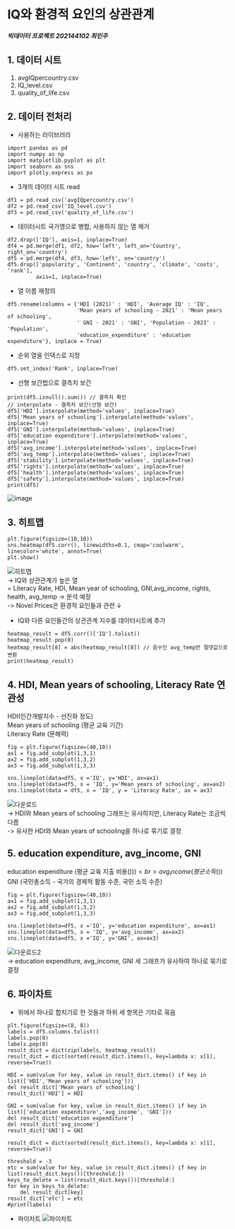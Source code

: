 # IQ와 환경적 요인의 상관관계
##### 빅데이터 프로젝트 202144102 최민주

## 1. 데이터 시트
1. avgIQpercountry.csv
2. IQ_level.csv
3. quality_of_life.csv

## 2. 데이터 전처리
* 사용하는 라이브러리
```
import pandas as pd
import numpy as np
import matplotlib.pyplot as plt
import seaborn as sns
import plotly.express as px
```
* 3개의 데이터 시트 read
```
df1 = pd.read_csv('avgIQpercountry.csv')
df2 = pd.read_csv('IQ_level.csv')
df3 = pd.read_csv('quality_of_life.csv')
```
* 데이터시트 국가명으로 병합, 사용하지 않는 열 제거
```
df2.drop(['IQ'], axis=1, inplace=True)
df4 = pd.merge(df1, df2, how='left', left_on='Country', right_on='country')
df5 = pd.merge(df4, df3, how='left', on='country')
df5.drop(['popularity', 'Continent', 'country', 'climate', 'costs', 'rank'],
         axis=1, inplace=True)
```
* 열 이름 재정의
```
df5.rename(columns = {'HDI (2021)' : 'HDI', 'Average IQ' : 'IQ',
                      'Mean years of schooling - 2021' : 'Mean years of schooling',
                      ' GNI - 2021' : 'GNI', 'Population - 2023' : 'Population',
                      'education_expenditure' : 'education expenditure'}, inplace = True)
```
* 순위 열을 인덱스로 지정
```
df5.set_index('Rank', inplace=True)
```
* 선형 보간법으로 결측치 보간
```
print(df5.isnull().sum()) // 결측치 확인
// interpolate - 결측치 보간(선형 보간)
df5['HDI'].interpolate(method='values', inplace=True)
df5['Mean years of schooling'].interpolate(method='values', inplace=True)
df5['GNI'].interpolate(method='values', inplace=True)
df5['education expenditure'].interpolate(method='values', inplace=True)
df5['avg_income'].interpolate(method='values', inplace=True)
df5['avg_temp'].interpolate(method='values', inplace=True)
df5['stability'].interpolate(method='values', inplace=True)
df5['rights'].interpolate(method='values', inplace=True)
df5['health'].interpolate(method='values', inplace=True)
df5['safety'].interpolate(method='values', inplace=True)
print(df5)
```
![image](https://github.com/lllllIIlI/study/assets/93465102/423218f7-375b-4a65-bfe8-0a3da4ea9ceb)

## 3. 히트맵
```
plt.figure(figsize=(10,10))
sns.heatmap(df5.corr(), linewidths=0.1, cmap='coolwarm', linecolor='white', annot=True)
plt.show()
```
![히트맵](https://github.com/lllllIIlI/study/assets/93465102/0c1dad43-798e-4b14-9663-bf53bb887107) <br>
-> IQ와 상관관계가 높은 열 <br>
         = Literacy Rate, HDI, Mean year of schooling, GNI,avg_income, rights, health, avg_temp -> 분석 예정 <br>
-> Novel Prices은 환경적 요인들과 관련 ↓ <br>

* IQ와 다른 요인들간의 상관관계 지수를 데이터시트에 추가
```
heatmap_result = df5.corr()['IQ'].tolist()
heatmap_result.pop(0)
heatmap_result[8] = abs(heatmap_result[8]) // 음수인 avg_temp만 절댓값으로 변환
print(heatmap_result)
```
## 4. HDI, Mean years of schooling, Literacy Rate 연관성
HDI(인간개발지수 - 선진화 정도) <br>
Mean years of schooling (평균 교육 기간) <br>
Literacy Rate (문해력) <br>
```
fig = plt.figure(figsize=(40,10))
ax1 = fig.add_subplot(1,3,1)
ax2 = fig.add_subplot(1,3,2)
ax3 = fig.add_subplot(1,3,3)

sns.lineplot(data=df5, x ='IQ', y='HDI', ax=ax1)
sns.lineplot(data=df5, x = 'IQ', y='Mean years of schooling', ax=ax2)
sns.lineplot(data = df5, x = 'IQ', y = 'Literacy Rate', ax = ax3)
```
![다운로드](https://github.com/lllllIIlI/study/assets/93465102/f4c8abaa-4f2f-44e1-8dee-c6d196ba31af) <br>
-> HDI와 Mean years of schooling 그래프는 유사하지만, Literacy Rate는 조금씩 다름 <br>
-> 유사한 HDI와 Mean years of schooling을 하나로 묶기로 결정

## 5. education expenditure, avg_income, GNI
education expenditure (평균 교육 지출 비용($))) <br>
avg_income (평균 소득($)) <br>
GNI (국민총소득 - 국가의 경제적 활동 수준, 국민 소득 수준) <br>
```
fig = plt.figure(figsize=(40,10))
ax1 = fig.add_subplot(1,3,1)
ax2 = fig.add_subplot(1,3,2)
ax3 = fig.add_subplot(1,3,3)

sns.lineplot(data=df5, x ='IQ', y='education expenditure', ax=ax1)
sns.lineplot(data=df5, x = 'IQ', y='avg_income', ax=ax2)
sns.lineplot(data=df5, x ='IQ', y='GNI', ax=ax3)
```
![다운로드2](https://github.com/lllllIIlI/study/assets/93465102/ec5edf9b-861b-4656-bea2-3a917adc8f11) <br>
-> education expenditure, avg_income, GNI 세 그래프가 유사하여 하나로 묶기로 결정

## 6. 파이차트
* 위에서 하나로 합치기로 한 것들과 하위 세 항목은 기타로 묶음
```
plt.figure(figsize=(8, 8))
labels = df5.columns.tolist()
labels.pop(0)
labels.pop(0)
result_dict = dict(zip(labels, heatmap_result))
result_dict = dict(sorted(result_dict.items(), key=lambda x: x[1], reverse=True))

HDI = sum(value for key, value in result_dict.items() if key in list(['HDI','Mean years of schooling']))
del result_dict['Mean years of schooling']
result_dict['HDI'] = HDI

GNI = sum(value for key, value in result_dict.items() if key in list(['education expenditure','avg_income', 'GNI']))
del result_dict['education expenditure']
del result_dict['avg_income']
result_dict['GNI'] = GNI

result_dict = dict(sorted(result_dict.items(), key=lambda x: x[1], reverse=True))

threshold = -3
etc = sum(value for key, value in result_dict.items() if key in list(result_dict.keys())[threshold:])
keys_to_delete = list(result_dict.keys())[threshold:]
for key in keys_to_delete:
    del result_dict[key]
result_dict['etc'] = etc
#print(labels)
```
* 파이차트
![파이차트](https://github.com/lllllIIlI/study/assets/93465102/1328688d-7188-443e-aedb-638007906303)

